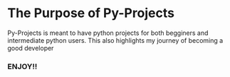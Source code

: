 # The Purpose of Py-Projects
Py-Projects is meant to have python projects for both begginers and intermediate python users. This also highlights my journey of becoming a good developer

### ENJOY!!
